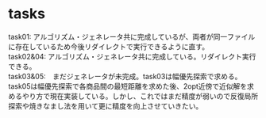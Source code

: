 # tasks
task01: アルゴリズム・ジェネレータ共に完成しているが、両者が同一ファイルに存在しているため今後リダイレクトで実行できるように直す。<br>
task02&04: アルゴリズム・ジェネレータ共に完成している。リダイレクト実行できる。<br>
task03&05:　まだジェネレータが未完成。task03は幅優先探索で求める。task05は幅優先探索で各商品間の最短距離を求めた後、2opt近傍で近似解を求めるやり方で現在実装している。しかし、これではまだ精度が弱いので反復局所探索や焼きなまし法を用いて更に精度を向上させていきたい。
